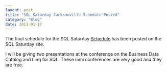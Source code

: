 ```yaml
---
layout: post
title: "SQL Saturday Jacksonville Schedule Posted"
category: "Blog"
date: 2011-01-17
---
```



The final schedule for the SQL Saturday [Schedule](http://www.sqlsaturday.com/schedule.aspx) has been posted on the SQL Saturday site.

I will be giving two presentations at the conference on the Business Data Catalog and Linq for SQL. These mini conferences are very good and they are free.